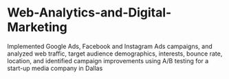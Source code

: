 # Web-Analytics-and-Digital-Marketing
Implemented Google Ads, Facebook and Instagram Ads campaigns, and analyzed web traffic, target audience demographics, interests, bounce rate, location, and identified campaign improvements using A/B testing for a start-up media company in Dallas
